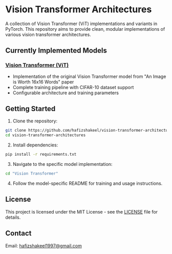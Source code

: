 # Vision Transformer Architectures

A collection of Vision Transformer (ViT) implementations and variants in PyTorch. This repository aims to provide clean, modular implementations of various vision transformer architectures.

## Currently Implemented Models

### [Vision Transformer (ViT)](Vision%20Transformer/)
- Implementation of the original Vision Transformer model from "An Image is Worth 16x16 Words" paper
- Complete training pipeline with CIFAR-10 dataset support
- Configurable architecture and training parameters

## Getting Started

1. Clone the repository:
```bash
git clone https://github.com/hafizshakeel/vision-transformer-architectures.git
cd vision-transformer-architectures
```

2. Install dependencies:
```bash
pip install -r requirements.txt
```

3. Navigate to the specific model implementation:
```bash
cd "Vision Transformer"
```

4. Follow the model-specific README for training and usage instructions.

## License
This project is licensed under the MIT License - see the [LICENSE](LICENSE) file for details.

## Contact
Email: hafizshakeel1997@gmail.com